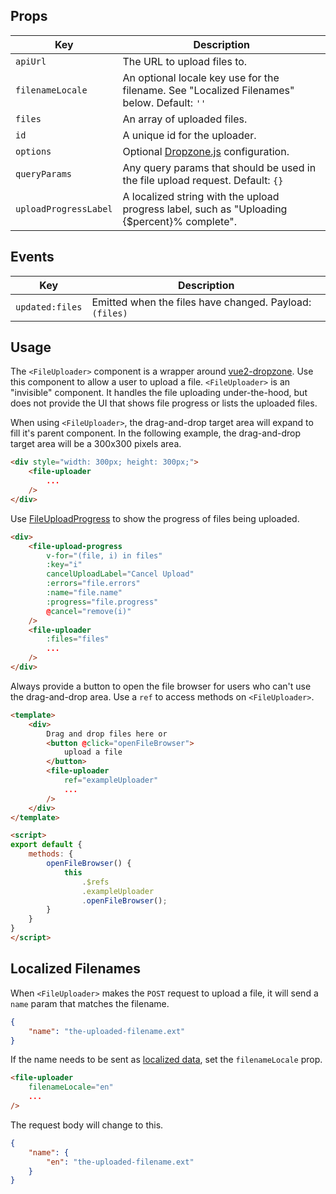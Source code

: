 ## Props

| Key | Description |
| --- | --- |
| `apiUrl` | The URL to upload files to. |
| `filenameLocale` | An optional locale key use for the filename. See "Localized Filenames" below. Default: `''` |
| `files` | An array of uploaded files. |
| `id` | A unique id for the uploader. |
| `options` | Optional [Dropzone.js](https://docs.dropzone.dev/configuration/basics/configuration-options) configuration. |
| `queryParams` | Any query params that should be used in the file upload request. Default: `{}` |
| `uploadProgressLabel` | A localized string with the upload progress label, such as "Uploading {$percent}% complete". |

## Events

| Key | Description |
| --- | --- |
| `updated:files` | Emitted when the files have changed. Payload: `(files)` |

## Usage

The `<FileUploader>` component is a wrapper around [vue2-dropzone](https://www.npmjs.com/package/vue2-dropzone). Use this component to allow a user to upload a file. `<FileUploader>` is an "invisible" component. It handles the file uploading under-the-hood, but does not provide the UI that shows file progress or lists the uploaded files.

When using `<FileUploader>`, the drag-and-drop target area will expand to fill it's parent component. In the following example, the drag-and-drop target area will be a 300x300 pixels area.

```html
<div style="width: 300px; height: 300px;">
    <file-uploader
        ...
    />
</div>
```

Use [FileUploadProgress](#/component/FileUploadProgress) to show the progress of files being uploaded.

```html
<div>
    <file-upload-progress
        v-for="(file, i) in files"
        :key="i"
        cancelUploadLabel="Cancel Upload"
        :errors="file.errors"
        :name="file.name"
        :progress="file.progress"
        @cancel="remove(i)"
    />
    <file-uploader
        :files="files"
        ...
    />
</div>
```

Always provide a button to open the file browser for users who can't use the drag-and-drop area. Use a `ref` to access methods on `<FileUploader>`.

```html
<template>
    <div>
        Drag and drop files here or
        <button @click="openFileBrowser">
            upload a file
        </button>
        <file-uploader
            ref="exampleUploader"
            ...
        />
    </div>
</template>

<script>
export default {
    methods: {
        openFileBrowser() {
            this
                .$refs
                .exampleUploader
                .openFileBrowser();
        }
    }
}
</script>
```

## Localized Filenames

When `<FileUploader>` makes the `POST` request to upload a file, it will send a `name` param that matches the filename.

```json
{
    "name": "the-uploaded-filename.ext"
}
```

If the name needs to be sent as [localized data](#/pages/localization), set the `filenameLocale` prop.

```html
<file-uploader
    filenameLocale="en"
    ...
/>
```

The request body will change to this.


```json
{
    "name": {
        "en": "the-uploaded-filename.ext"
    }
}
```
